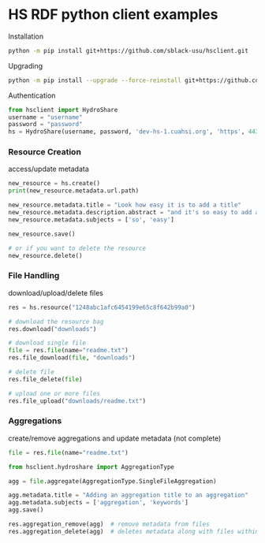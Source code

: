 # HS RDF python client examples


Installation
```bash
python -m pip install git+https://github.com/sblack-usu/hsclient.git
```

Upgrading
```bash
python -m pip install --upgrade --force-reinstall git+https://github.com/sblack-usu/hsclient.git
```

Authentication
```python
from hsclient import HydroShare
username = "username"
password = "password"
hs = HydroShare(username, password, 'dev-hs-1.cuahsi.org', 'https', 443)
```
### Resource Creation
access/update metadata

```python
new_resource = hs.create()
print(new_resource.metadata.url.path)

new_resource.metadata.title = "Look how easy it is to add a title"
new_resource.metadata.description.abstract = "and it's so easy to add an abstract"
new_resource.metadata.subjects = ['so', 'easy']

new_resource.save()

# or if you want to delete the resource
new_resource.delete()
```
### File Handling
download/upload/delete files
```python
res = hs.resource("1248abc1afc6454199e65c8f642b99a0")

# download the resource bag
res.download("downloads")

# download single file
file = res.file(name="readme.txt")
res.file_download(file, "downloads")

# delete file
res.file_delete(file)

# upload one or more files
res.file_upload("downloads/readme.txt")
```
### Aggregations
create/remove aggregations and update metadata (not complete)

```python
file = res.file(name="readme.txt")

from hsclient.hydroshare import AggregationType

agg = file.aggregate(AggregationType.SingleFileAggregation)

agg.metadata.title = "Adding an aggregation title to an aggregation"
agg.metadata.subjects = ['aggregation', 'keywords']
agg.save()

res.aggregation_remove(agg)  # remove metadata from files
res.aggregation_delete(agg)  # deletes metadata along with files within aggregation
```

